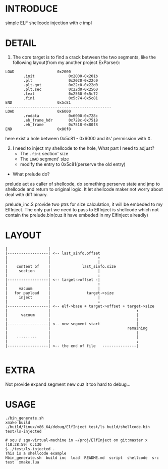 # INTRODUCE 
simple ELF shellcode injection with c impl

# DETAIL
1. The core target is to find a crack between the two segments, like the following layout(from my another project ExParser):
```shell
LOAD                   0x2000
        .init               0x2000-0x201b
        .plt                0x2020-0x22c0
        .plt.got            0x22c0-0x22d0
        .plt.sec            0x22d0-0x2560
        .text               0x2560-0x5c72
        .fini               0x5c74-0x5c81
END                    0x5c81
-----------------------------------------------
LOAD                   0x6000
        .rodata             0x6000-0x728c
        .eh_frame_hdr       0x728c-0x7518
        .eh_frame           0x7518-0x80f8
END                    0x80f8
```
here exist a hole between 0x5c81 - 0x6000 and its' permission with X.

2. I need to inject my shellcode to the hole, What part I need to adjust?
    - The `.fini` section' size
    - The `LOAD` segment' size
    - modify the entry to 0x5c81(perserve the old entry)

- What prelude do?

prelude act as caller of shellcode, do something perserve state and jmp to shellcode and return to original logic. It let shellcode maker not worry about deal with diff binary.


prelude_inc.S provide two ptrs for size calculation, it will be embeded to my ElfInject. The only part we need to pass to ElfInject is shellcode which not contain the prelude.bin(cuz it 
have embeded in my ElfInject alreadly)

# LAYOUT
```shell
|                  |
|------------------| <-- last_sinfo.offset
|                  |                     ↑
|                  |                     |
|    content of    |              last_sinfo.size
|     section      |                     |
|                  |                     ↓
|------------------| <-- target->offset -|
|                  |                     ↑
|     vacuum       |                     |
|   for payload    |                target->size
|     inject       |                     |
|                  |                     ↓
|------------------| <-- elf->base + target->offset + target->size
|                  |                                      ↑
|      vacuum      |                                      |
|                  |                                      |
|------------------| <-- new segment start                |
|                  |                                  remaining
|                  |                                      |
|    ·········     |                                      |
|                  |                                      ↓
|------------------| <-- the end of file   ---------------|


```


# EXTRA

Not provide expand segment new cuz it too hard to debug...

# USAGE

```shell
./bin_generate.sh
xmake build
./build/linux/x86_64/debug/ElfInject test/ls build/shellcode.bin test/ls-injected
```


```shell
# squ @ squ-virtual-machine in ~/proj/ElfInject on git:master x [18:28:59] C:130
$ ./test/ls-injected .
This is a shellcode example
Hbin_generate.sh  build inc  load  README.md  script  shellcode  src  test  xmake.lua
```
